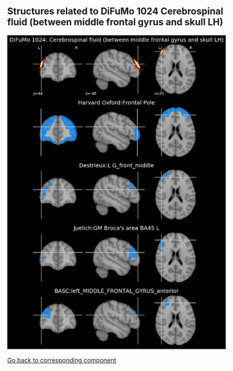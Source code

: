 


## Structures related to DiFuMo 1024 Cerebrospinal fluid (between middle frontal gyrus and skull LH)

![687](687.jpg "Structures related to DiFuMo 1024 Cerebrospinal fluid (between middle frontal gyrus and skull LH)")

[Go back to corresponding component](https://parietal-inria.github.io/DiFuMo/1024/html/687.html)